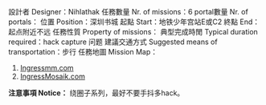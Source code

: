 設計者 Designer：NihIathak
任務數量 Nr. of missions：6
portal數量 Nr. of portals：
位置 Position：深圳书城
起點 Start：地铁少年宫站E或C2
終點 End：起点附近不远
任務性質 Property of missions：
典型完成時閒 Typical duration required：hack capture 问题
建議交通方式 Suggested means of transportation：步行
任務地圖 Mission Map：     
1.  [Ingressmm.com](https://ingressmm.com/?find=Google%E2%80%99s%20New%20Logo)
2.  [IngressMosaik.com](https://ingressmosaik.com/mosaic/10578) 


**注意事項 Notice：**
绕圈子系列，最好不要手抖多hack。